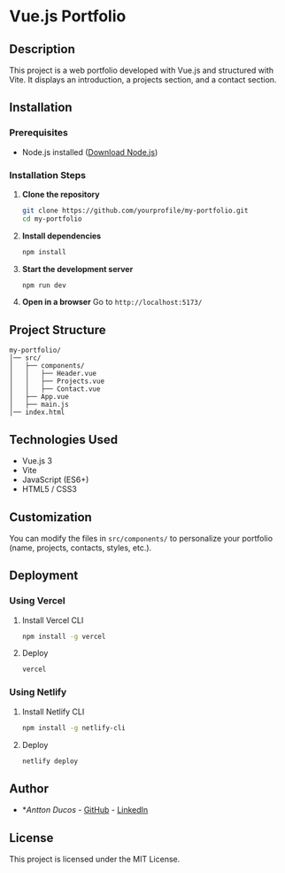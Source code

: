 # Vue.js Portfolio

## Description
This project is a web portfolio developed with Vue.js and structured with Vite. It displays an introduction, a projects section, and a contact section.

## Installation

### Prerequisites
- Node.js installed ([Download Node.js](https://nodejs.org/))

### Installation Steps
1. **Clone the repository**
   ```sh
   git clone https://github.com/yourprofile/my-portfolio.git
   cd my-portfolio
   ```
2. **Install dependencies**
   ```sh
   npm install
   ```
3. **Start the development server**
   ```sh
   npm run dev
   ```
4. **Open in a browser**
   Go to `http://localhost:5173/`

## Project Structure
```
my-portfolio/
│── src/
│   ├── components/
│   │   ├── Header.vue
│   │   ├── Projects.vue
│   │   ├── Contact.vue
│   ├── App.vue
│   ├── main.js
│── index.html
```

## Technologies Used
- Vue.js 3
- Vite
- JavaScript (ES6+)
- HTML5 / CSS3

## Customization
You can modify the files in `src/components/` to personalize your portfolio (name, projects, contacts, styles, etc.).

## Deployment
### Using Vercel
1. Install Vercel CLI
   ```sh
   npm install -g vercel
   ```
2. Deploy
   ```sh
   vercel
   ```

### Using Netlify
1. Install Netlify CLI
   ```sh
   npm install -g netlify-cli
   ```
2. Deploy
   ```sh
   netlify deploy
   ```

## Author
- **Antton Ducos* - [GitHub](https://github.com/yourprofile) - [LinkedIn](https://www.linkedin.com/in/antton-ducos/)

## License
This project is licensed under the MIT License.
